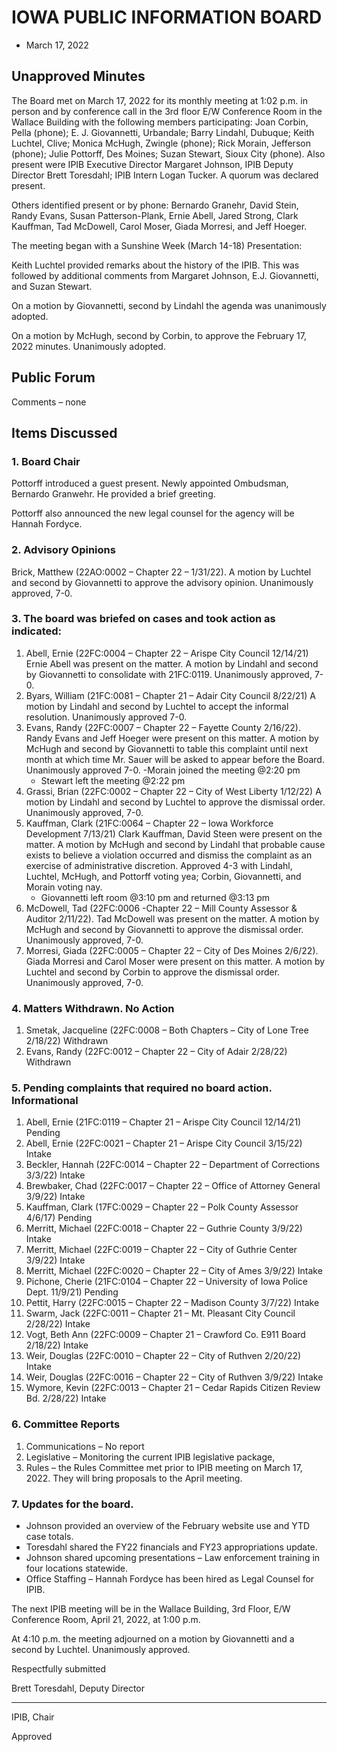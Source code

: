 # IOWA PUBLIC INFORMATION BOARD

- March 17, 2022

## Unapproved Minutes

The Board met on March 17, 2022 for its monthly meeting at 1:02 p.m. in person and by conference call in the 3rd floor E/W Conference Room in the Wallace Building with the following members participating: Joan Corbin, Pella (phone); E. J. Giovannetti, Urbandale; Barry Lindahl, Dubuque; Keith Luchtel, Clive; Monica McHugh, Zwingle (phone); Rick Morain, Jefferson (phone); Julie Pottorff, Des Moines; Suzan Stewart, Sioux City (phone).  Also present were IPIB Executive Director Margaret Johnson, IPIB Deputy Director Brett Toresdahl; IPIB Intern Logan Tucker. A quorum was declared present.

Others identified present or by phone: Bernardo Granehr, David Stein, Randy Evans, Susan Patterson-Plank, Ernie Abell, Jared Strong, Clark Kauffman, Tad McDowell, Carol Moser, Giada Morresi, and Jeff Hoeger.

The meeting began with a Sunshine Week (March 14-18) Presentation:

Keith Luchtel provided remarks about the history of the IPIB.  This was followed by additional comments from Margaret Johnson, E.J. Giovannetti, and Suzan Stewart.   

On a motion by Giovannetti, second by Lindahl the agenda was unanimously adopted.

On a motion by McHugh, second by Corbin, to approve the February 17, 2022 minutes. Unanimously adopted.

## Public Forum

Comments – none

## Items Discussed

### 1. Board Chair

Pottorff introduced a guest present. Newly appointed Ombudsman, Bernardo Granwehr. He provided a brief greeting.

Pottorff also announced the new legal counsel for the agency will be Hannah Fordyce.

### 2. Advisory Opinions

Brick, Matthew (22AO:0002 – Chapter 22 – 1/31/22). A motion by Luchtel and second by Giovannetti to approve the advisory opinion.  Unanimously approved, 7-0.

### 3. The board was briefed on cases and took action as indicated: 

1. Abell, Ernie (22FC:0004 – Chapter 22 – Arispe City Council 12/14/21) Ernie Abell was present on the matter. A motion by Lindahl and second by Giovannetti to consolidate with 21FC:0119.  Unanimously approved, 7-0.
2. Byars, William (21FC:0081 – Chapter 21 – Adair City Council 8/22/21) A motion by Lindahl and second by Luchtel to accept the informal resolution. Unanimously approved 7-0.
3. Evans, Randy (22FC:0007 – Chapter 22 – Fayette County 2/16/22). Randy Evans and Jeff Hoeger were present on this matter. A motion by McHugh and second by Giovannetti to table this complaint until next month at which time Mr. Sauer will be asked to appear before the Board. Unanimously approved 7-0.
    -Morain joined the meeting @2:20 pm
    - Stewart left the meeting @2:22 pm
4. Grassi, Brian (22FC:0002 – Chapter 22 – City of West Liberty 1/12/22) A motion by Lindahl and second by Luchtel to approve the dismissal order.  Unanimously approved, 7-0.
5. Kauffman, Clark (21FC:0064 – Chapter 22 – Iowa Workforce Development 7/13/21) Clark Kauffman, David Steen were present on the matter. A motion by McHugh and second by Lindahl that probable cause exists to believe a violation occurred and dismiss the complaint as an exercise of administrative discretion.  Approved 4-3 with Lindahl, Luchtel, McHugh, and Pottorff voting yea; Corbin, Giovannetti, and Morain voting nay.
    - Giovannetti left room @3:10 pm and returned @3:13 pm
6. McDowell, Tad (22FC:0006 -Chapter 22 – Mill County Assessor & Auditor 2/11/22). Tad McDowell was present on the matter. A motion by McHugh and second by Giovannetti to approve the dismissal order. Unanimously approved, 7-0.
7. Morresi, Giada (22FC:0005 – Chapter 22 – City of Des Moines 2/6/22).  Giada Morresi and Carol Moser were present on this matter.  A motion by Luchtel and second by Corbin to approve the dismissal order.  Unanimously approved, 7-0.

### 4. Matters Withdrawn. No Action

1. Smetak, Jacqueline (22FC:0008 – Both Chapters – City of Lone Tree 2/18/22) Withdrawn
2. Evans, Randy (22FC:0012 – Chapter 22 – City of Adair 2/28/22) Withdrawn

### 5. Pending complaints that required no board action.  Informational

1. Abell, Ernie (21FC:0119 – Chapter 21 – Arispe City Council 12/14/21) Pending
2. Abell, Ernie (22FC:0021 – Chapter 21 – Arispe City Council 3/15/22) Intake
3. Beckler, Hannah (22FC:0014 – Chapter 22 – Department of Corrections 3/3/22) Intake
4. Brewbaker, Chad (22FC:0017 – Chapter 22 – Office of Attorney General 3/9/22) Intake
5. Kauffman, Clark (17FC:0029 – Chapter 22 – Polk County Assessor 4/6/17) Pending
6. Merritt, Michael (22FC:0018 – Chapter 22 – Guthrie County 3/9/22) Intake
7. Merritt, Michael (22FC:0019 – Chapter 22 – City of Guthrie Center 3/9/22) Intake
8. Merritt, Michael (22FC:0020 – Chapter 22 – City of Ames 3/9/22) Intake
9. Pichone, Cherie (21FC:0104 – Chapter 22 – University of Iowa Police Dept. 11/9/21) Pending
10. Pettit, Harry (22FC:0015 – Chapter 22 – Madison County 3/7/22) Intake
11. Swarm, Jack (22FC:0011 – Chapter 21 – Mt. Pleasant City Council 2/28/22) Intake
12. Vogt, Beth Ann (22FC:0009 – Chapter 21 – Crawford Co. E911 Board 2/18/22) Intake
13. Weir, Douglas (22FC:0010 – Chapter 22 – City of Ruthven 2/20/22) Intake
14. Weir, Douglas (22FC:0016 – Chapter 22 – City of Ruthven 3/9/22) Intake
15. Wymore, Kevin (22FC:0013 – Chapter 21 – Cedar Rapids Citizen Review Bd. 2/28/22) Intake

### 6. Committee Reports

1. Communications – No report
2. Legislative – Monitoring the current IPIB legislative package,
3. Rules – the Rules Committee met prior to IPIB meeting on March 17, 2022. They will bring proposals to the April meeting.

### 7. Updates for the board.

- Johnson provided an overview of the February website use and YTD case totals.
- Toresdahl shared the FY22 financials and FY23 appropriations update.
- Johnson shared upcoming presentations – Law enforcement training in four locations statewide.
- Office Staffing – Hannah Fordyce has been hired as Legal Counsel for IPIB.                            

The next IPIB meeting will be in the Wallace Building, 3rd Floor, E/W Conference Room, April 21, 2022, at 1:00 p.m.

At 4:10 p.m. the meeting adjourned on a motion by Giovannetti and a second by Luchtel.  Unanimously approved.                                                                                       

Respectfully submitted

Brett Toresdahl, Deputy Director 

__________________________

IPIB, Chair

Approved
